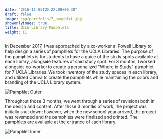 ```yaml
---
date: "2016-11-05T20:22:08+05:30"
draft: false
image: img/portfolio/7_pamphlet.jpg
showonlyimage: true
title: UCLA Library Pamphlets
weight: 11
---
```


In December 2017, I was approached by a co-worker at Powell Library to help design a series of pamphlets for the UCLA Libraries. The purpose of the pamphlets is for students to have a guide of the study spots available at each library, alongside features of said study spot. For 3 months, I worked alongside co-worker to create a personalized "Where to Study" pamphlet for 7 UCLA Libraries. We took inventory of the study spaces in each library, and utilized Canva to create the pamphlets while maintaining the colors and branding of the UCLA Library system.

![Pamphlet Outer][1]

Throughout those 3 months, we went through a series of revisions both in the design and content. After those 3 months of work, the project was initially shut down; however, when the new school year arrived, the project was revamped and the pamphlets were finalized and printed. The pamphlets are available at the entrance of each library.  

![Pamphlet Inner][2]

[1]: /img/portfolio/inner/pamphlet_outer.png 
[2]: /img/portfolio/inner/pamphlet_inner.png 
